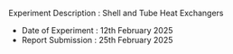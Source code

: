 Experiment Description : Shell and Tube Heat Exchangers</br>

- Date of Experiment : 12th February 2025
- Report Submission : 25th February 2025
